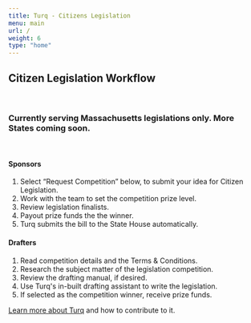 ```yaml
---
title: Turq - Citizens Legislation
menu: main
url: /
weight: 6
type: "home"
---
```



<h2>Citizen Legislation Workflow</h2>
<br>
<h3> Currently serving Massachusetts legislations only. More States coming soon.</h3>
<br>

#### Sponsors

1. Select “Request Competition” below, to submit your idea for Citizen Legislation.
2. Work with the team to set the competition prize level.
3. Review legislation finalists.
4. Payout prize funds the the winner.
5. Turq submits the bill to the State House automatically.

#### Drafters

1. Read competition details and the Terms & Conditions.
2. Research the subject matter of the legislation competition.
3. Review the drafting manual, if desired.
4. Use Turq's in-built drafting assistant to write the legislation.
5. If selected as the competition winner, receive prize funds.


[Learn more about Turq](/about) and how to contribute to it.
